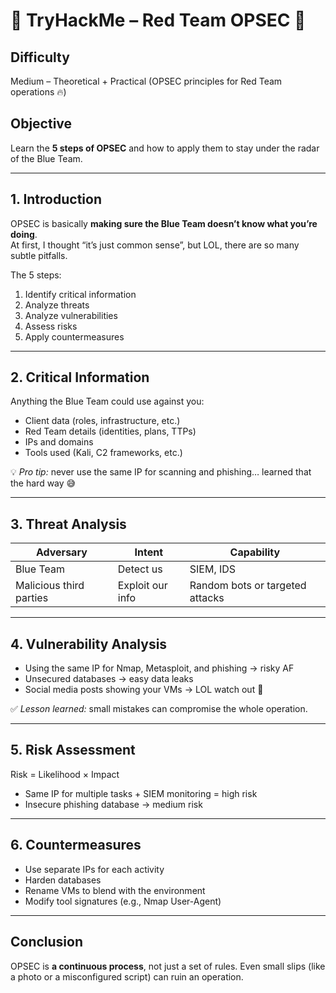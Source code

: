 # 🔴 TryHackMe – Red Team OPSEC 🔴

## Difficulty
Medium – Theoretical + Practical (OPSEC principles for Red Team operations 🔥)

## Objective
Learn the **5 steps of OPSEC** and how to apply them to stay under the radar of the Blue Team.

---

## 1. Introduction

OPSEC is basically **making sure the Blue Team doesn’t know what you’re doing**.  
At first, I thought “it’s just common sense”, but LOL, there are so many subtle pitfalls.  

The 5 steps:
1. Identify critical information
2. Analyze threats
3. Analyze vulnerabilities
4. Assess risks
5. Apply countermeasures

---

## 2. Critical Information

Anything the Blue Team could use against you:

- Client data (roles, infrastructure, etc.)  
- Red Team details (identities, plans, TTPs)  
- IPs and domains  
- Tools used (Kali, C2 frameworks, etc.)

💡 *Pro tip:* never use the same IP for scanning and phishing… learned that the hard way 😅

---

## 3. Threat Analysis

| Adversary               | Intent                 | Capability |
|-------------------------|------------------------|-----------|
| Blue Team               | Detect us              | SIEM, IDS |
| Malicious third parties | Exploit our info       | Random bots or targeted attacks |

---

## 4. Vulnerability Analysis

- Using the same IP for Nmap, Metasploit, and phishing → risky AF  
- Unsecured databases → easy data leaks  
- Social media posts showing your VMs → LOL watch out 😬  

✅ *Lesson learned:* small mistakes can compromise the whole operation.

---

## 5. Risk Assessment

Risk = Likelihood × Impact  

- Same IP for multiple tasks + SIEM monitoring = high risk  
- Insecure phishing database → medium risk

---

## 6. Countermeasures

- Use separate IPs for each activity  
- Harden databases  
- Rename VMs to blend with the environment  
- Modify tool signatures (e.g., Nmap User-Agent)

---

## Conclusion

OPSEC is **a continuous process**, not just a set of rules.
Even small slips (like a photo or a misconfigured script) can ruin an operation.
